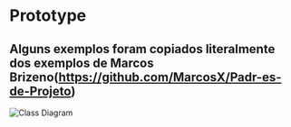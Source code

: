 # Prototype

## Alguns exemplos foram copiados literalmente dos exemplos de Marcos Brizeno(https://github.com/MarcosX/Padr-es-de-Projeto)

![Class Diagram](http://www.plantuml.com/plantuml/png/TOz12i8m44NtESM06ulq1kuAWZj1S3z9Omd4J9cCHOcvkr82fP5kvt_-UsCynWWTCjE5IKZUeqqAO0SzFRMtCA4dxkWnClxE1qYeep0QoN0LTc40-tBQyJdSQT_KbVKm64y1kTGAOB1oMnWbcyZr4DV9lr2ZiZBp0oTde-02IZ3FR1bkQMLL9STFszRZNm00)